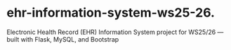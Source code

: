 # ehr-information-system-ws25-26.
Electronic Health Record (EHR) Information System project for WS25/26 — built with Flask, MySQL, and Bootstrap

